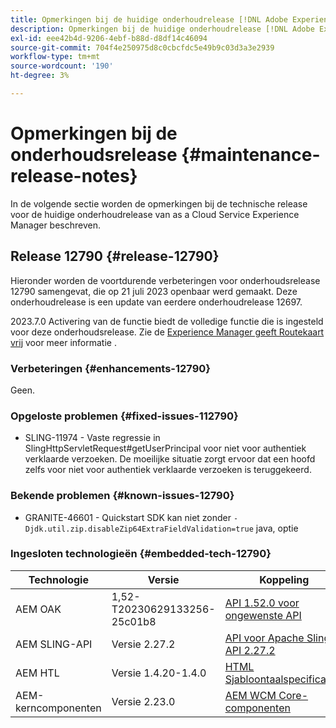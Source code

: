 ```yaml
---
title: Opmerkingen bij de huidige onderhoudrelease [!DNL Adobe Experience Manager] as a Cloud Service.
description: Opmerkingen bij de huidige onderhoudrelease [!DNL Adobe Experience Manager] as a Cloud Service.
exl-id: eee42b4d-9206-4ebf-b88d-d8df14c46094
source-git-commit: 704f4e250975d8c0cbcfdc5e49b9c03d3a3e2939
workflow-type: tm+mt
source-wordcount: '190'
ht-degree: 3%

---
```


# Opmerkingen bij de onderhoudsrelease {#maintenance-release-notes}

In de volgende sectie worden de opmerkingen bij de technische release voor de huidige onderhoudrelease van as a Cloud Service Experience Manager beschreven.

## Release 12790 {#release-12790}

Hieronder worden de voortdurende verbeteringen voor onderhoudsrelease 12790 samengevat, die op 21 juli 2023 openbaar werd gemaakt. Deze onderhoudrelease is een update van eerdere onderhoudrelease 12697.

2023.7.0 Activering van de functie biedt de volledige functie die is ingesteld voor deze onderhoudsrelease. Zie de [Experience Manager geeft Routekaart vrij](https://experienceleague.adobe.com/docs/experience-manager-release-information/aem-release-updates/update-releases-roadmap.html) voor meer informatie .

### Verbeteringen {#enhancements-12790}

Geen.

### Opgeloste problemen {#fixed-issues-112790}

- SLING-11974 - Vaste regressie in SlingHttpServletRequest#getUserPrincipal voor niet voor authentiek verklaarde verzoeken. De moeilijke situatie zorgt ervoor dat een hoofd zelfs voor niet voor authentiek verklaarde verzoeken is teruggekeerd.

### Bekende problemen {#known-issues-12790}

- GRANITE-46601 - Quickstart SDK kan niet zonder `-Djdk.util.zip.disableZip64ExtraFieldValidation=true` java, optie

### Ingesloten technologieën {#embedded-tech-12790}

| Technologie | Versie | Koppeling |
|---|---|---|
| AEM OAK | 1,52-T20230629133256-25c01b8 | [API 1.52.0 voor ongewenste API](https://www.javadoc.io/doc/org.apache.jackrabbit/oak-api/1.52.0/index.html) |
| AEM SLING-API | Versie 2.27.2 | [API voor Apache Sling API 2.27.2](https://www.javadoc.io/doc/org.apache.sling/org.apache.sling.api/latest/index.html) |
| AEM HTL | Versie 1.4.20-1.4.0 | [HTML Sjabloontaalspecificaties](https://github.com/adobe/htl-spec) |
| AEM-kerncomponenten | Versie 2.23.0 | [AEM WCM Core-componenten](https://github.com/adobe/aem-core-wcm-components) |
